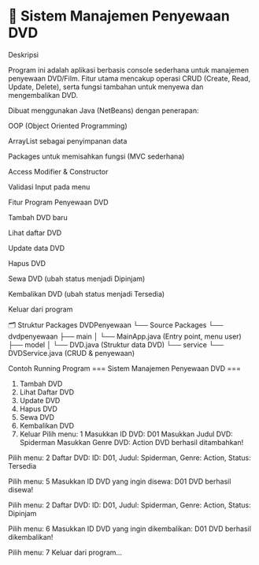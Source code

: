 # 📖 Sistem Manajemen Penyewaan DVD
Deskripsi

Program ini adalah aplikasi berbasis console sederhana untuk manajemen penyewaan DVD/Film.
Fitur utama mencakup operasi CRUD (Create, Read, Update, Delete), serta fungsi tambahan untuk menyewa dan mengembalikan DVD.

Dibuat menggunakan Java (NetBeans) dengan penerapan:

OOP (Object Oriented Programming)

ArrayList sebagai penyimpanan data

Packages untuk memisahkan fungsi (MVC sederhana)

Access Modifier & Constructor

Validasi Input pada menu

Fitur Program Penyewaan DVD

Tambah DVD baru

Lihat daftar DVD

Update data DVD

Hapus DVD

Sewa DVD (ubah status menjadi Dipinjam)

Kembalikan DVD (ubah status menjadi Tersedia)

Keluar dari program

🗂️ Struktur Packages
DVDPenyewaan
 └── Source Packages
      └── dvdpenyewaan
           ├── main
           │    └── MainApp.java       (Entry point, menu user)
           ├── model
           │    └── DVD.java           (Struktur data DVD)
           └── service
                └── DVDService.java    (CRUD & penyewaan)


Contoh Running Program
=== Sistem Manajemen Penyewaan DVD ===
1. Tambah DVD
2. Lihat Daftar DVD
3. Update DVD
4. Hapus DVD
5. Sewa DVD
6. Kembalikan DVD
7. Keluar
Pilih menu: 1
Masukkan ID DVD: D01
Masukkan Judul DVD: Spiderman
Masukkan Genre DVD: Action
DVD berhasil ditambahkan!

Pilih menu: 2
Daftar DVD:
ID: D01, Judul: Spiderman, Genre: Action, Status: Tersedia

Pilih menu: 5
Masukkan ID DVD yang ingin disewa: D01
DVD berhasil disewa!

Pilih menu: 2
Daftar DVD:
ID: D01, Judul: Spiderman, Genre: Action, Status: Dipinjam

Pilih menu: 6
Masukkan ID DVD yang ingin dikembalikan: D01
DVD berhasil dikembalikan!

Pilih menu: 7
Keluar dari program...

